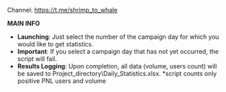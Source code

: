 Channel: https://t.me/shrimp_to_whale

**MAIN INFO**
- **Launching**: Just select the number of the campaign day for which you would like to get statistics.
- **Important**: If you select a campaign day that has not yet occurred, the script will fail.
- **Results Logging**: Upon completion, all data (volume, users count) will be saved to Project_directory\Daily_Statistics.xlsx.
*script counts only positive PNL users and volume
